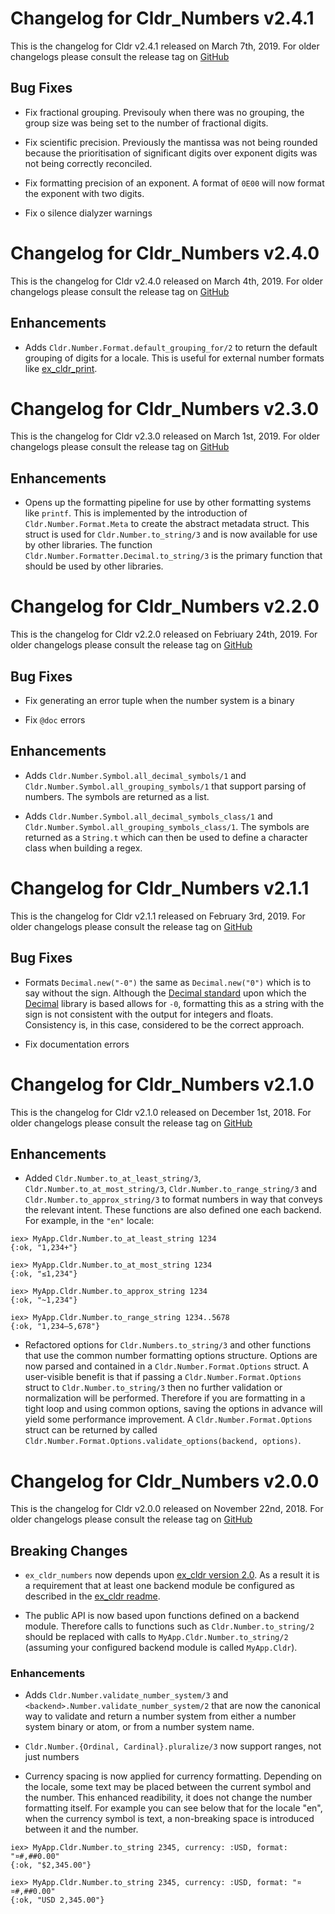 # Changelog for Cldr_Numbers v2.4.1

This is the changelog for Cldr v2.4.1 released on March 7th, 2019.  For older changelogs please consult the release tag on [GitHub](https://github.com/kipcole9/cldr_numbers/tags)

## Bug Fixes

* Fix fractional grouping. Previsouly when there was no grouping, the group size was being set to the number of fractional digits.

* Fix scientific precision. Previously the mantissa was not being rounded because the prioritisation of significant digits over exponent digits was not being correctly reconciled.

* Fix formatting precision of an exponent. A format of `0E00` will now format the exponent with two digits.

* Fix o silence dialyzer warnings

# Changelog for Cldr_Numbers v2.4.0

This is the changelog for Cldr v2.4.0 released on March 4th, 2019.  For older changelogs please consult the release tag on [GitHub](https://github.com/kipcole9/cldr_numbers/tags)

## Enhancements

* Adds `Cldr.Number.Format.default_grouping_for/2` to return the default grouping of digits for a locale. This is useful for external number formats like [ex_cldr_print](https://github.com/kipcole9/cldr_print).

# Changelog for Cldr_Numbers v2.3.0

This is the changelog for Cldr v2.3.0 released on March 1st, 2019.  For older changelogs please consult the release tag on [GitHub](https://github.com/kipcole9/cldr_numbers/tags)

## Enhancements

* Opens up the formatting pipeline for use by other formatting systems like `printf`. This is implemented by the introduction of `Cldr.Number.Format.Meta` to create the abstract metadata struct.  This struct is used for `Cldr.Number.to_string/3` and is now available for use by other libraries. The function `Cldr.Number.Formatter.Decimal.to_string/3` is the primary function that should be used by other libraries.

# Changelog for Cldr_Numbers v2.2.0

This is the changelog for Cldr v2.2.0 released on Febriuary 24th, 2019.  For older changelogs please consult the release tag on [GitHub](https://github.com/kipcole9/cldr_numbers/tags)

## Bug Fixes

* Fix generating an error tuple when the number system is a binary

* Fix `@doc` errors

## Enhancements

* Adds `Cldr.Number.Symbol.all_decimal_symbols/1` and `Cldr.Number.Symbol.all_grouping_symbols/1` that support parsing of numbers.  The symbols are returned as a list.

* Adds `Cldr.Number.Symbol.all_decimal_symbols_class/1` and `Cldr.Number.Symbol.all_grouping_symbols_class/1`. The symbols are returned as a `String.t` which can then be used to define a character class when building a regex.

# Changelog for Cldr_Numbers v2.1.1

This is the changelog for Cldr v2.1.1 released on February 3rd, 2019.  For older changelogs please consult the release tag on [GitHub](https://github.com/kipcole9/cldr_numbers/tags)

## Bug Fixes

* Formats `Decimal.new("-0")` the same as `Decimal.new("0")` which is to say without the sign.  Although the [Decimal standard](http://speleotrove.com/decimal/damisc.html#refcotot) upon which the [Decimal](https://github.com/ericmj/decimal) library is based allows for `-0`, formatting this as a string with the sign is not consistent with the output for integers and floats.  Consistency is, in this case, considered to be the correct approach.

* Fix documentation errors

# Changelog for Cldr_Numbers v2.1.0

This is the changelog for Cldr v2.1.0 released on December 1st, 2018.  For older changelogs please consult the release tag on [GitHub](https://github.com/kipcole9/cldr_numbers/tags)

## Enhancements

* Added `Cldr.Number.to_at_least_string/3`, `Cldr.Number.to_at_most_string/3`, `Cldr.Number.to_range_string/3` and `Cldr.Number.to_approx_string/3` to format numbers in way that conveys the relevant intent. These functions are also defined one each backend. For example, in the `"en"` locale:

```
iex> MyApp.Cldr.Number.to_at_least_string 1234
{:ok, "1,234+"}

iex> MyApp.Cldr.Number.to_at_most_string 1234
{:ok, "≤1,234"}

iex> MyApp.Cldr.Number.to_approx_string 1234
{:ok, "~1,234"}

iex> MyApp.Cldr.Number.to_range_string 1234..5678
{:ok, "1,234–5,678"}
```

* Refactored options for `Cldr.Numbers.to_string/3` and other functions that use the common number formatting options structure.  Options are now parsed and contained in a `Cldr.Number.Format.Options` struct. A user-visible benefit is that if passing a `Cldr.Number.Format.Options` struct to `Cldr.Number.to_string/3` then no further validation or normalization will be performed.  Therefore if you are formatting in a tight loop and using common options, saving the options in advance will yield some performance improvement.  A `Cldr.Number.Format.Options` struct can be returned by called `Cldr.Number.Format.Options.validate_options(backend, options)`.

# Changelog for Cldr_Numbers v2.0.0

This is the changelog for Cldr v2.0.0 released on November 22nd, 2018.  For older changelogs please consult the release tag on [GitHub](https://github.com/kipcole9/cldr_numbers/tags)

## Breaking Changes

* `ex_cldr_numbers` now depends upon [ex_cldr version 2.0](https://hex.pm/packages/ex_cldr/2.0.0).  As a result it is a requirement that at least one backend module be configured as described in the [ex_cldr readme](https://hexdocs.pm/ex_cldr/2.0.0/readme.html#configuration).

* The public API is now based upon functions defined on a backend module. Therefore calls to functions such as `Cldr.Number.to_string/2` should be replaced with calls to `MyApp.Cldr.Number.to_string/2` (assuming your configured backend module is called `MyApp.Cldr`).

### Enhancements

* Adds `Cldr.Number.validate_number_system/3` and `<backend>.Number.validate_number_system/2` that are now the canonical way to validate and return a number system from either a number system binary or atom, or from a number system name.

* `Cldr.Number.{Ordinal, Cardinal}.pluralize/3` now support ranges, not just numbers

* Currency spacing is now applied for currency formatting.  Depending on the locale, some text may be placed between the current symbol and the number.  This enhanced readibility, it does not change the number formatting itself.  For example you can see below that for the locale "en", when the currency symbol is text, a non-breaking space is introduced between it and the number.

```
iex> MyApp.Cldr.Number.to_string 2345, currency: :USD, format: "¤#,##0.00"
{:ok, "$2,345.00"}

iex> MyApp.Cldr.Number.to_string 2345, currency: :USD, format: "¤¤#,##0.00"
{:ok, "USD 2,345.00"}
```